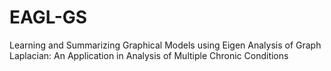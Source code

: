 # EAGL-GS
Learning and Summarizing Graphical Models using Eigen Analysis of Graph Laplacian: An Application in Analysis of Multiple Chronic Conditions 
